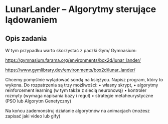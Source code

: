 # LunarLander – Algorytmy sterujące lądowaniem

## Opis zadania

W tym przypadku warto skorzystać z paczki Gym/ Gymnasium:

https://gymnasium.farama.org/environments/box2d/lunar_lander/

https://www.gymlibrary.dev/environments/box2d/lunar_lander/

Chcemy pomyślnie wylądować sondą na księżycu. Napisz program, który to wykona. Do
rozpatrzenia są trzy możliwości:
• własny skrypt,
• algorytmy reinforcement learning (w tym także z siecią neuronową)
• kontroler rozmyty (wymaga napisania bazy i reguł)
• strategie metaheurystyczne (PSO lub Algorytm Genetyczny)

Na końcu zademonstruj działanie algorytmów na animacjach (możesz zapisać jaki video lub
gify)
